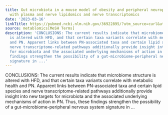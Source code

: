 ```yaml
---
title: Gut microbiota in a mouse model of obesity and peripheral neuropathy associated
  with plasma and nerve lipidomics and nerve transcriptomics
date: '2023-03-16'
linkTitle: https://pubmed.ncbi.nlm.nih.gov/36922895/?utm_source=curl&utm_medium=rss&utm_campaign=pubmed-2&utm_content=1Zkrxt7ktlCbHBXEV3v65xxSnkSWNsJ1A6Fq3gBniKhGfIUslK&fc=20210907212339&ff=20230320210520&v=2.17.9.post6+86293ac
source: metablomics[MeSH Terms]
description: 'CONCLUSIONS: The current results indicate that microbiome structure
  is altered with HFD, and that certain taxa variants correlate with metabolic health
  and PN. Apparent links between PN-associated taxa and certain lipid species and
  nerve transcriptome-related pathways additionally provide insight into new targets
  for microbiota and the associated underlying mechanisms of action in PN. Thus, these
  findings strengthen the possibility of a gut-microbiome-peripheral nervous system
  signature in ...'
---
```

CONCLUSIONS: The current results indicate that microbiome structure is altered with HFD, and that certain taxa variants correlate with metabolic health and PN. Apparent links between PN-associated taxa and certain lipid species and nerve transcriptome-related pathways additionally provide insight into new targets for microbiota and the associated underlying mechanisms of action in PN. Thus, these findings strengthen the possibility of a gut-microbiome-peripheral nervous system signature in ...